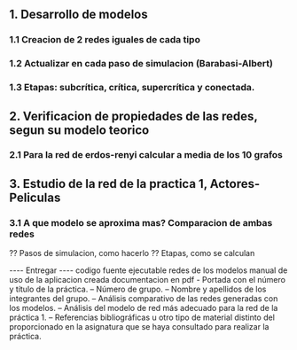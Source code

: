 ## 1. Desarrollo de modelos
### 1.1 Creacion de 2 redes iguales de cada tipo
### 1.2 Actualizar en cada paso de simulacion (Barabasi-Albert)
### 1.3 Etapas: subcrítica, crítica, supercrítica y conectada.
## 2. Verificacion de propiedades de las redes, segun su modelo teorico
### 2.1 Para la red de erdos-renyi calcular a media de los 10 grafos
## 3. Estudio de la red de la practica 1, Actores-Peliculas
### 3.1 A que modelo se aproxima mas? Comparacion de ambas redes

?? Pasos de simulacion, como hacerlo
?? Etapas, como se calculan


---- Entregar ----
codigo fuente
ejecutable
redes de los modelos
manual de uso de la aplicacion creada
documentacion en pdf
    - Portada con el número y título de la práctica.
    – Número de grupo.
    – Nombre y apellidos de los integrantes del grupo.
    – Análisis comparativo de las redes generadas con los modelos.
    – Análisis del modelo de red más adecuado para la red de la práctica 1.
    – Referencias bibliográficas u otro tipo de material distinto del proporcionado en la asignatura que se haya consultado para realizar la práctica.